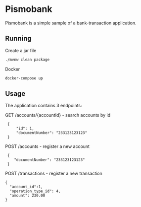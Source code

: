# Pismobank

Pismobank is a simple sample of a bank-transaction application.

## Running

Create a jar file

```bash
./mvnw clean package
```

Docker
```bash
docker-compose up
```



## Usage
The application contains 3 endpoints:

GET /accounts/{accountId} - search accounts by id
 ```
  {
      "id": 1,
      "documentNumber": "233123123123"
  }
 ```

POST /accounts - register a new account
  ```
   {
      "documentNumber": "233123123123"
   }
  ```

POST /transactions - register a new transaction  
   ```
   {
     "account_id":1,
     "operation_type_id": 4,
     "amount": 230.00   
   }
  ```

